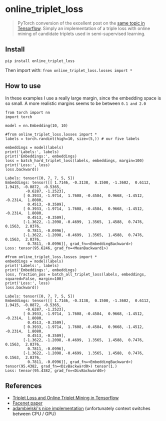 <!--

#################################################
### THIS FILE WAS AUTOGENERATED! DO NOT EDIT! ###
#################################################
# file to edit: index.ipynb
# command to build the docs after a change: nbdev_build_docs

-->

# online_triplet_loss

> PyTorch conversion of the excellent post on the [same topic in Tensorflow](https://omoindrot.github.io/triplet-loss). Simply an implementation of a triple loss with online mining of candidate triplets used in semi-supervised learning.


## Install

`pip install online_triplet_loss`

Then import with:
`from online_triplet_loss.losses import *`

## How to use

In these examples I use a really large margin, since the embedding space is so small. A more realistic margins seems to be between `0.1 and 2.0`
<div class="codecell" markdown="1">
<div class="input_area" markdown="1">

```
from torch import nn
import torch

model = nn.Embedding(10, 10)
```

</div>

</div>
<div class="codecell" markdown="1">
<div class="input_area" markdown="1">

```
#from online_triplet_loss.losses import *
labels = torch.randint(high=10, size=(5,)) # our five labels

embeddings = model(labels)
print('Labels:', labels)
print('Embeddings:', embeddings)
loss = batch_hard_triplet_loss(labels, embeddings, margin=100)
print('Loss:', loss)
loss.backward()
```

</div>
<div class="output_area" markdown="1">

    Labels: tensor([0, 7, 7, 5, 5])
    Embeddings: tensor([[ 1.7146, -0.3138,  0.1500, -1.3602,  0.6112,  1.9415, -0.0872, -0.5365,
             -0.6287, -1.2523],
            [ 0.3933, -1.9714,  1.7608, -0.4584,  0.9668, -1.4512, -0.2314,  1.8080,
              0.4513, -0.3509],
            [ 0.3933, -1.9714,  1.7608, -0.4584,  0.9668, -1.4512, -0.2314,  1.8080,
              0.4513, -0.3509],
            [-1.3622, -1.2098, -0.4699,  1.3565,  1.4588,  0.7476,  0.1563,  2.0376,
              0.7811, -0.0996],
            [-1.3622, -1.2098, -0.4699,  1.3565,  1.4588,  0.7476,  0.1563,  2.0376,
              0.7811, -0.0996]], grad_fn=<EmbeddingBackward>)
    Loss: tensor(95.6246, grad_fn=<MeanBackward1>)


</div>

</div>
<div class="codecell" markdown="1">
<div class="input_area" markdown="1">

```
#from online_triplet_loss.losses import *
embeddings = model(labels)
print('Labels:', labels)
print('Embeddings:', embeddings)
loss, fraction_pos = batch_all_triplet_loss(labels, embeddings, squared=False, margin=100)
print('Loss:', loss)
loss.backward()
```

</div>
<div class="output_area" markdown="1">

    Labels: tensor([0, 7, 7, 5, 5])
    Embeddings: tensor([[ 1.7146, -0.3138,  0.1500, -1.3602,  0.6112,  1.9415, -0.0872, -0.5365,
             -0.6287, -1.2523],
            [ 0.3933, -1.9714,  1.7608, -0.4584,  0.9668, -1.4512, -0.2314,  1.8080,
              0.4513, -0.3509],
            [ 0.3933, -1.9714,  1.7608, -0.4584,  0.9668, -1.4512, -0.2314,  1.8080,
              0.4513, -0.3509],
            [-1.3622, -1.2098, -0.4699,  1.3565,  1.4588,  0.7476,  0.1563,  2.0376,
              0.7811, -0.0996],
            [-1.3622, -1.2098, -0.4699,  1.3565,  1.4588,  0.7476,  0.1563,  2.0376,
              0.7811, -0.0996]], grad_fn=<EmbeddingBackward>)
    tensor(95.4382, grad_fn=<DivBackward0>) tensor(1.)
    Loss: tensor(95.4382, grad_fn=<DivBackward0>)


</div>

</div>

## References
* [Triplet Loss and Online Triplet Mining in Tensorflow](https://github.com/omoindrot/tensorflow-triplet-loss)
* [Facenet paper](https://arxiv.org/abs/1503.03832)
* [adambielski's nice implementation](https://github.com/adambielski/siamese-triplet) (unfortunately context switches between CPU / GPU)
